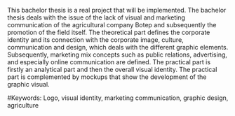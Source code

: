 This bachelor thesis is a real project that will be implemented. The bachelor thesis deals with the issue of the lack of visual and marketing communication of the agricultural company Botep and subsequently the promotion of the field itself.
The theoretical part defines the corporate identity and its connection with the corporate image, culture, communication and design, which deals with the different graphic elements. Subsequently, marketing mix concepts such as public relations, advertising, and especially online communication are defined. The practical part is firstly an analytical part and then the overall visual identity. 
The practical part is complemented by mockups that show the development of the graphic visual. 

#Keywords: 
Logo, visual identity, marketing communication, graphic design, agriculture
